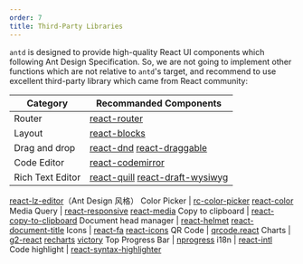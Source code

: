 ```yaml
---
order: 7
title: Third-Party Libraries
---
```


`antd` is designed to provide high-quality React UI components which following Ant Design Specification. So, we are not going to implement other functions which are not relative to `antd`'s target, and recommend to use excellent third-party library which came from React community:

Category | Recommanded Components
---------|-----------------------
Router | [react-router](https://github.com/ReactTraining/react-router)
Layout | [react-blocks](http://whoisandie.github.io/react-blocks/)
Drag and drop | [react-dnd](https://github.com/gaearon/react-dnd)  [react-draggable](https://github.com/mzabriskie/react-draggable)
Code Editor | [react-codemirror](https://github.com/JedWatson/react-codemirror)
Rich Text Editor | [react-quill](https://github.com/zenoamaro/react-quill)  [react-draft-wysiwyg](https://github.com/jpuri/react-draft-wysiwyg) 
[react-lz-editor](https://github.com/leejaen/react-lz-editor)（Ant Design 风格）
Color Picker | [rc-color-picker](https://github.com/react-component/color-picker) [react-color](http://casesandberg.github.io/react-color/)
Media Query | [react-responsive](https://github.com/contra/react-responsive) [react-media](https://github.com/ReactTraining/react-media)
Copy to clipboard | [react-copy-to-clipboard](https://github.com/nkbt/react-copy-to-clipboard)
Document head manager | [react-helmet](https://github.com/nfl/react-helmet) [react-document-title](https://github.com/gaearon/react-document-title)
Icons | [react-fa](https://github.com/andreypopp/react-fa) [react-icons](https://github.com/gorangajic/react-icons)
QR Code | [qrcode.react](https://github.com/zpao/qrcode.react)
Charts | [g2-react](https://github.com/antvis/g2-react) [recharts](https://github.com/recharts/recharts/) [victory](https://github.com/FormidableLabs/victory)
Top Progress Bar | [nprogress](https://github.com/rstacruz/nprogress)
i18n | [react-intl](https://github.com/yahoo/react-intl)
Code highlight | [react-syntax-highlighter](https://github.com/conorhastings/react-syntax-highlighter)

<style>
.markdown table td:first-child {
  font-weight: 500;
  width: 25%;
  background: #fcfcfc;
}
.markdown table td > a:not(:last-child) {
  margin-right: 18px;
}
.markdown table td > a:not(:last-child):after {
  content: '|';
  color: #bbb;
  margin: 0 6px 0 8px;
  pointer-events: none;
  position: absolute;
}
</style>
